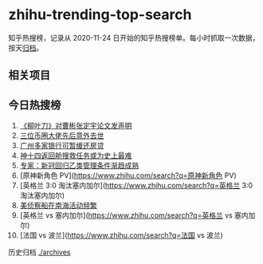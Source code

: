 # zhihu-trending-top-search

知乎热搜榜，记录从 2020-11-24 日开始的知乎热搜榜单。每小时抓取一次数据，按天[归档](./archives)。

## 相关项目

## 今日热搜榜

<!-- BEGIN -->
<!-- 最后更新时间 Mon Dec 05 2022 12:15:36 GMT+0800 (China Standard Time) -->

1. [《柳叶刀》对曹彬张定宇论文发声明](https://www.zhihu.com/search?q=《柳叶刀》对曹彬张定宇论文发声明)
1. [三位币圈大佬先后意外去世](https://www.zhihu.com/search?q=三位币圈大佬先后意外去世)
1. [广州多家银行可暂缓还房贷](https://www.zhihu.com/search?q=广州多家银行可暂缓还房贷)
1. [神十四返回舱搜救任务或为史上最难](https://www.zhihu.com/search?q=神十四返回舱搜救任务或为史上最难)
1. [专家：新冠回归乙类管理条件渐趋成熟](https://www.zhihu.com/search?q=专家：新冠回归乙类管理条件渐趋成熟)
1. [原神新角色 PV](https://www.zhihu.com/search?q=原神新角色 PV)
1. [英格兰 3:0 淘汰塞内加尔](https://www.zhihu.com/search?q=英格兰 3:0 淘汰塞内加尔)
1. [美侦察船在南海活动频繁](https://www.zhihu.com/search?q=美侦察船在南海活动频繁)
1. [英格兰 vs 塞内加尔](https://www.zhihu.com/search?q=英格兰 vs 塞内加尔)
1. [法国 vs 波兰](https://www.zhihu.com/search?q=法国 vs 波兰)

<!-- END -->

历史归档 [./archives](./archives)
